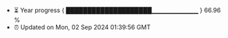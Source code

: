 - ⏳ Year progress { ████████████████████▁▁▁▁▁▁▁▁▁▁ } 66.96 %
- ⏰ Updated on Mon, 02 Sep 2024 01:39:56 GMT

